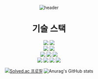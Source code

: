 <div align="center">
  
![header](https://capsule-render.vercel.app/api?type=waving&height=200&text=PORTFOLIO&fontAlign=70&fontAlignY=40&color=gradient)
<div>

<body>
<h1>기술 스택</h1>
<!-- Java -->
<img src="https://img.shields.io/badge/JAVA-007396?style=for-the-badge&logo=java&logoColor=white">
<!-- spring -->
<img src="https://img.shields.io/badge/spring-6DB33F?style=for-the-badge&logo=spring&logoColor=white"/>
<br/>
<!-- python -->
<img src="https://img.shields.io/badge/python-3776AB?style=for-the-badge&logo=python&logoColor=white">
<!-- fastapi -->
<img src="https://img.shields.io/badge/fastapi-009688?style=for-the-badge&logo=fastapi&logoColor=white">
<br/>
<!-- javascript -->
<img src="https://img.shields.io/badge/javascript-F7DF1E?style=for-the-badge&logo=javascript&logoColor=white">
<!-- vuedotjs -->
<img src="https://img.shields.io/badge/vue.js-4FC08D?style=for-the-badge&logo=vuedotjs&logoColor=white">
<!-- vuetify -->
<img src="https://img.shields.io/badge/vuetify-1867C0?style=for-the-badge&logo=vuetify&logoColor=white">
<br/>
<!-- MysQL -->
<img src="https://img.shields.io/badge/MySQL-4479A1?style=for-the-badge&logo=MySQL&logoColor=white">
<!-- Oracle -->
<img src="https://img.shields.io/badge/Oracle-F80000?style=for-the-badge&logo=Oracle&logoColor=white">
<!-- github -->
<img src="https://img.shields.io/badge/github-181717?style=for-the-badge&logo=github&logoColor=white">
<!-- aws -->
<img src="https://img.shields.io/badge/aws-232F3E?style=for-the-badge&logo=aws&logoColor=white">

[![Solved.ac 프로필](http://mazassumnida.wtf/api/generate_badge?boj=rappire})](https://solved.ac/rappire)
![Anurag's GitHub stats](https://github-readme-stats.vercel.app/api?username=rappire&show_icons=true&theme=radical)
<body>

  
